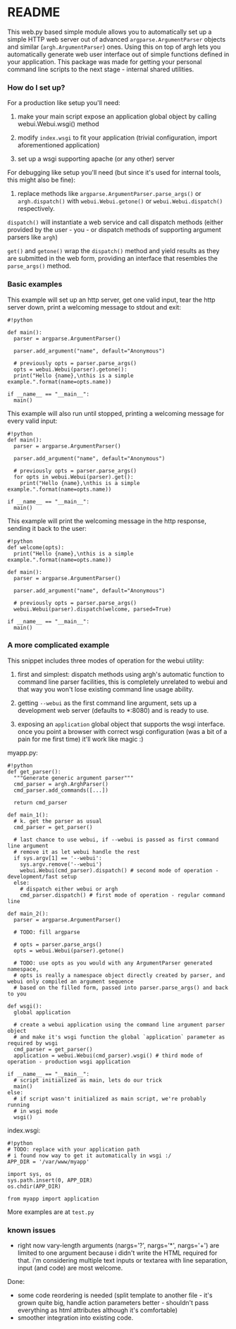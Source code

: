 # README #

This web.py based simple module allows you to automatically set up a simple HTTP web server out of advanced `argparse.ArgumentParser` objects and similar (`argh.ArgumentParser`) ones.
Using this on top of argh lets you automatically generate web user interface out of simple functions defined in your application.
This package was made for getting your personal command line scripts to the next stage - internal shared utilities.

### How do I set up? ###

For a production like setup you'll need:

1. make your main script expose an application global object by calling webui.Webui.wsgi() method

2. modify `index.wsgi` to fit your application (trivial configuration, import aforementioned application)

3. set up a wsgi supporting apache (or any other) server 

For debugging like setup you'll need (but since it's used for internal tools, this might also be fine):

1. replace methods like `argparse.ArgumentParser.parse_args()` or `argh.dispatch()` with `webui.Webui.getone()` or `webui.Webui.dispatch()` respectively.

`dispatch()` will instantiate a web service and call dispatch methods (either provided by the user - you - or dispatch methods of supporting argument parsers like `argh`)

`get()` and `getone()` wrap the `dispatch()` method and yield results as they are submitted in the web form, providing an interface that resembles the `parse_args()` method.

### Basic examples ###
This example will set up an http server, get one valid input, tear the http server down, print a welcoming message to stdout and exit:
```
#!python

def main():
  parser = argparse.ArgumentParser()

  parser.add_argument("name", default="Anonymous")

  # previously opts = parser.parse_args()
  opts = webui.Webui(parser).getone():
  print("Hello {name},\nthis is a simple example.".format(name=opts.name))

if __name__ == "__main__":
  main()
```

This example will also run until stopped, printing a welcoming message for every valid input:
```
#!python
def main():
  parser = argparse.ArgumentParser()

  parser.add_argument("name", default="Anonymous")

  # previously opts = parser.parse_args()
  for opts in webui.Webui(parser).get():
    print("Hello {name},\nthis is a simple example.".format(name=opts.name))

if __name__ == "__main__":
  main()
```

This example will print the welcoming message in the http response, sending it back to the user:
```
#!python
def welcome(opts):
  print("Hello {name},\nthis is a simple example.".format(name=opts.name))

def main():
  parser = argparse.ArgumentParser()

  parser.add_argument("name", default="Anonymous")

  # previously opts = parser.parse_args()
  webui.Webui(parser).dispatch(welcome, parsed=True)

if __name__ == "__main__":
  main()
```

### A more complicated example ###

This snippet includes three modes of operation for the webui utility:

1. first and simplest: dispatch methods using argh's automatic function to command line parser facilities, this is completely unrelated to webui and that way you won't lose existing command line usage ability.

2. getting `--webui` as the first command line argument, sets up a development web server (defaults to *:8080) and is ready to use.

3. exposing an `application` global object that supports the wsgi interface. once you point a browser with correct wsgi configuration (was a bit of a pain for me first time) it'll work like magic :)

myapp.py:
```
#!python
def get_parser():
  """Generate generic argument parser"""
  cmd_parser = argh.ArghParser()
  cmd_parser.add_commands([...])

  return cmd_parser

def main_1():
  # k. get the parser as usual
  cmd_parser = get_parser()

  # last chance to use webui, if --webui is passed as first command line argument
  # remove it as let webui handle the rest
  if sys.argv[1] == '--webui':
    sys.argv.remove('--webui')
    webui.Webui(cmd_parser).dispatch() # second mode of operation - development/fast setup
  else:
    # dispatch either webui or argh
    cmd_parser.dispatch() # first mode of operation - regular command line

def main_2():
  parser = argparse.ArgumentParser()

  # TODO: fill argparse

  # opts = parser.parse_args()
  opts = webui.Webui(parser).getone()

  # TODO: use opts as you would with any ArgumentParser generated namespace,
  # opts is really a namespace object directly created by parser, and webui only compiled an argument sequence
  # based on the filled form, passed into parser.parse_args() and back to you

def wsgi():
  global application

  # create a webui application using the command line argument parser object
  # and make it's wsgi function the global `application` parameter as required by wsgi
  cmd_parser = get_parser()
  application = webui.Webui(cmd_parser).wsgi() # third mode of operation - production wsgi application

if __name__ == "__main__":
  # script initialized as main, lets do our trick
  main()
else:
  # if script wasn't initialized as main script, we're probably running
  # in wsgi mode
  wsgi()
```
index.wsgi:
```
#!python
# TODO: replace with your application path
# i found now way to get it automatically in wsgi :/
APP_DIR = '/var/www/myapp'

import sys, os
sys.path.insert(0, APP_DIR)
os.chdir(APP_DIR)

from myapp import application

```

More examples are at `test.py`

### known issues ###

* right now vary-length arguments (nargs='?', nargs='*', nargs='+') are limited to  one argument because i didn't write the HTML required for that. i'm considering multiple text inputs or textarea with line separation, input (and code) are most welcome.

Done:

* some code reordering is needed (split template to another file - it's grown quite big, handle action parameters better - shouldn't pass everything as html attributes although it's comfortable)
* smoother integration into existing code.